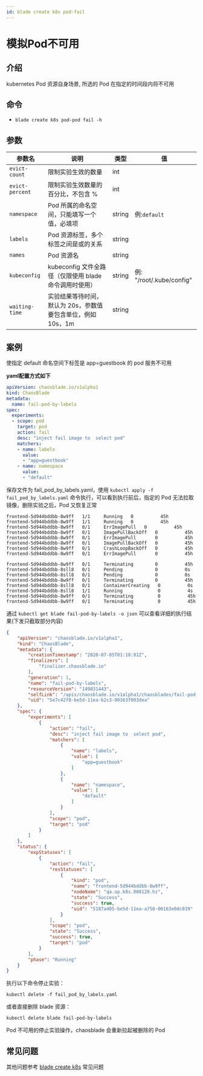 ```yaml
---
id: blade create k8s pod-fail
---
```


# 模拟Pod不可用

## 介绍
kubernetes Pod 资源自身场景, 所选的 Pod 在指定的时间段内将不可用

## 命令
* `blade create k8s pod-pod fail -h`

## 参数

| 参数名             | 说明                                   | 类型     | 值                       |
|-----------------|--------------------------------------|--------|-------------------------|
| `evict-count`   | 限制实验生效的数量                            | int    |                         |
| `evict-percent` | 限制实验生效数量的百分比，不包含 %                   | int    |                         |
| `namespace`     | Pod 所属的命名空间，只能填写一个值，必填项              | string | 例:`default`             |
| `labels`        | Pod 资源标签，多个标签之间是或的关系                 | string |                         |
| `names`         | Pod 资源名                              | string |                         |
| `kubeconfig`    | kubeconfig 文件全路径（仅限使用 blade 命令调用时使用） | string | 例: "/root/.kube/config" |
| `waiting-time`  | 实验结果等待时间，默认为 20s，参数值要包含单位，例如 10s，1m  | string |                         |


## 案例
使指定 default 命名空间下标签是 app=guestbook 的 pod 服务不可用

**yaml配置方式如下**
```yaml
apiVersion: chaosblade.io/v1alpha1
kind: ChaosBlade
metadata:
  name: fail-pod-by-labels
spec:
  experiments:
  - scope: pod
    target: pod
    action: fail
    desc: "inject fail image to  select pod"
    matchers:
    - name: labels
      value:
      - "app=guestbook"
    - name: namespace
      value:
      - "default"
```

保存文件为 fail_pod_by_labels.yaml，使用 `kubectl apply -f fail_pod_by_labels.yaml` 命令执行，可以看到执行前后，指定的 Pod 无法拉取镜像，删除实验之后，Pod 又恢复正常
```shell script
frontend-5d944bddbb-8w9ff   1/1     Running   0          45h
frontend-5d944bddbb-8w9ff   1/1     Running   0          45h
frontend-5d944bddbb-8w9ff   0/1     ErrImagePull   0          45h
frontend-5d944bddbb-8w9ff   0/1     ImagePullBackOff   0          45h
frontend-5d944bddbb-8w9ff   0/1     ErrImagePull       0          45h
frontend-5d944bddbb-8w9ff   0/1     ImagePullBackOff   0          45h
frontend-5d944bddbb-8w9ff   0/1     CrashLoopBackOff   0          45h
frontend-5d944bddbb-8w9ff   0/1     ErrImagePull       0          45h
```

```shell script
frontend-5d944bddbb-8w9ff   0/1     Terminating        0          45h
frontend-5d944bddbb-8sll8   0/1     Pending            0          0s
frontend-5d944bddbb-8sll8   0/1     Pending            0          0s
frontend-5d944bddbb-8w9ff   0/1     Terminating        0          45h
frontend-5d944bddbb-8sll8   0/1     ContainerCreating   0          0s
frontend-5d944bddbb-8sll8   1/1     Running             0          4s
frontend-5d944bddbb-8w9ff   0/1     Terminating         0          45h
frontend-5d944bddbb-8w9ff   0/1     Terminating         0          45h
```


通过 `kubectl get blade fail-pod-by-labels -o json` 可以查看详细的执行结果(下发只截取部分内容)
```json
{
    "apiVersion": "chaosblade.io/v1alpha1",
    "kind": "ChaosBlade",
    "metadata": {
        "creationTimestamp": "2020-07-05T01:18:01Z",
        "finalizers": [
            "finalizer.chaosblade.io"
        ],
        "generation": 1,
        "name": "fail-pod-by-labels",
        "resourceVersion": "149831443",
        "selfLink": "/apis/chaosblade.io/v1alpha1/chaosblades/fail-pod-by-labels",
        "uid": "5e7c42f8-be5d-11ea-b2c3-00163f003dea"
    },
    "spec": {
        "experiments": [
            {
                "action": "fail",
                "desc": "inject fail image to  select pod",
                "matchers": [
                    {
                        "name": "labels",
                        "value": [
                            "app=guestbook"
                        ]
                    },
                    {
                        "name": "namespace",
                        "value": [
                            "default"
                        ]
                    }
                ],
                "scope": "pod",
                "target": "pod"
            }
        ]
    },
    "status": {
        "expStatuses": [
            {
                "action": "fail",
                "resStatuses": [
                    {
                        "kind": "pod",
                        "name": "frontend-5d944bddbb-8w9ff",
                        "nodeName": "qa.op.k8s.008120.hz",
                        "state": "Success",
                        "success": true,
                        "uid": "5187a405-be5d-11ea-a750-00163e0dc939"
                    }
                ],
                "scope": "pod",
                "state": "Success",
                "success": true,
                "target": "pod"
            }
        ],
        "phase": "Running"
    }
}
```

执行以下命令停止实验：
```
kubectl delete -f fail_pod_by_labels.yaml
```
或者直接删除 blade 资源：
```
kubectl delete blade fail-pod-by-labels
```
Pod 不可用的停止实验操作，chaosblade 会重新拉起被删除的 Pod 


## 常见问题
其他问题参考 [blade create k8s](./blade_create_k8s.md) 常见问题
